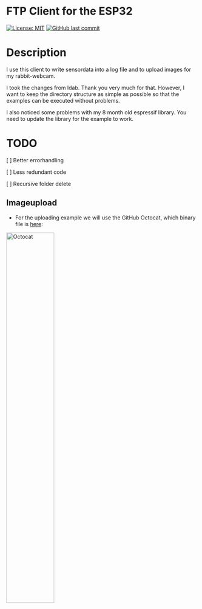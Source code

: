 # FTP Client for the ESP32

[![License: MIT](https://img.shields.io/badge/License-MIT-green.svg)](https://github.com/blackcodetavern/ESP32_FTPClient/blob/master/LICENSE)
[![GitHub last commit](https://img.shields.io/github/last-commit/blackcodetavern/ESP32_FTPClient.svg?style=social)](https://github.com/blackcodetavern/ESP32_FTPClient)

# Description
I use this client to write sensordata into a log file and to upload images for my rabbit-webcam.

I took the changes from ldab. Thank you very much for that. However, I want to keep the directory structure as simple as possible so that the examples can be executed without problems.

I also noticed some problems with my 8 month old espressif library. You need to update the library for the example to work.

# TODO
[ ] Better errorhandling

[ ] Less redundant code

[ ] Recursive folder delete

## Imageupload
* For the uploading example we will use the GitHub Octocat, which binary file is [here](./octocat.h):

 <img src="https://github.githubassets.com/images/modules/logos_page/Octocat.png" alt="Octocat" width="50%"> 

